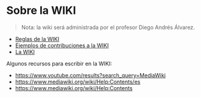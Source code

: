 # Sobre la WIKI


>Nota: la wiki será administrada por el profesor Diego Andrés Álvarez.

* [Reglas de la WIKI](https://github.com/diegoandresalvarez/solidos/blob/master/docs/WIKI_Condiciones.md)
* [Ejemplos de contribuciones a la WIKI](https://github.com/diegoandresalvarez/solidos/blob/master/docs/WIKI_Ejemplos.md)
* [La WIKI](http://mecanicadesolidos.shoutwiki.com/wiki/P%C3%A1gina_principal)

Algunos recursos para escribir en la WIKI:

* <https://www.youtube.com/results?search_query=MediaWiki>
* <https://www.mediawiki.org/wiki/Help:Contents/es>
* <https://www.mediawiki.org/wiki/Help:Contents>